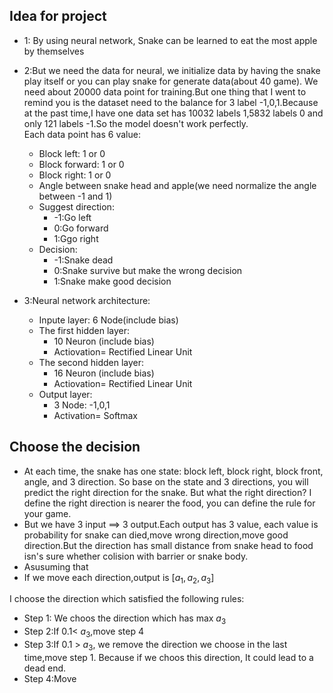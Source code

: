 ## Idea for project
 - 1: By using neural network, Snake can be learned to eat the most apple by themselves
 - 2:But we need the data for neural, we initialize data by having the snake play itself or you can play snake for generate data(about 40 game).
  We need about 20000 data point for training.But one thing that I went to remind you is the dataset need to the balance for 3 label -1,0,1.Because at the past time,I have one data set has 10032 labels 1,5832 labels 0 and only 121 labels -1.So the model doesn't work perfectly. <br>
   Each data point has 6 value:
     - Block left: 1 or 0
     - Block forward: 1 or 0
     - Block right: 1 or 0
     - Angle between snake head and apple(we need normalize the angle between -1 and 1)
     - Suggest direction:
         - -1:Go left
         -  0:Go forward
         -  1:Ggo right
     - Decision:
         - -1:Snake dead
         -  0:Snake survive but make the wrong decision
         -  1:Snake make good decision

 - 3:Neural network architecture:
     - Inpute layer: 6 Node(include bias)
     - The first hidden layer:
         - 10 Neuron (include bias)
         - Actiovation= Rectified Linear Unit
     - The second hidden layer:
         - 16 Neuron (include bias)
         - Actiovation= Rectified Linear Unit
     - Output layer:
         - 3 Node: -1,0,1
         - Activation= Softmax

## Choose the decision
- At each time, the snake has one state: block left, block right, block front, angle, and 3 direction.
So base on the state and 3 directions, you will predict the right direction for the snake. But what the right direction?
I define the right direction is nearer the food, you can define the rule for your game.
- But we have 3 input ==> 3 output.Each output has 3 value, each value is probability for
snake can died,move wrong direction,move good direction.But the direction has small distance from snake head to food
isn's sure whether colision with barrier or snake body.
- Asusuming that
 - If we move each direction,output is $[a_1,a_2,a_3]$

 I choose the direction which satisfied the following rules:
  - Step 1: We choos the direction which has max $a_3$
  - Step 2:If 0.1< $a_3$,move step 4
  - Step 3:If 0.1 > $a_3$, we remove the direction we choose in the last time,move step 1.
  Because if we choos this direction, It could lead to a dead end.
  - Step 4:Move




